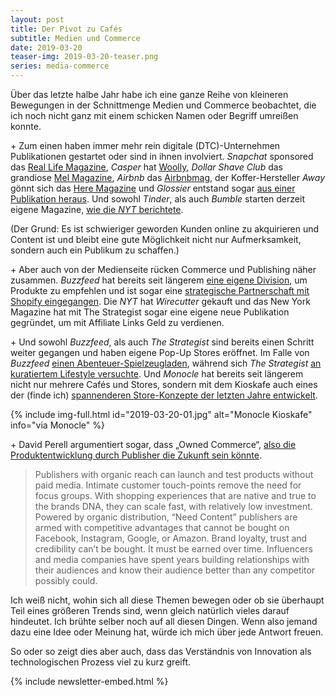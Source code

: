 ```yaml
---
layout: post
title: Der Pivot zu Cafés
subtitle: Medien und Commerce
date: 2019-03-20
teaser-img: 2019-03-20-teaser.png
series: media-commerce
---
```


Über das letzte halbe Jahr habe ich eine ganze Reihe von kleineren Bewegungen in der Schnittmenge Medien und Commerce beobachtet, die ich noch nicht ganz mit einem schicken Namen oder Begriff umreißen konnte.

\+ Zum einen haben immer mehr rein digitale (DTC)-Unternehmen Publikationen gestartet oder sind in ihnen involviert. _Snapchat_ sponsored das [Real Life Magazine][1], _Casper_ hat [Woolly][2], _Dollar Shave Club_ das grandiose [Mel Magazine][3], _Airbnb_ das [Airbnbmag][4], der Koffer-Hersteller _Away_ gönnt sich das [Here Magazine][5] und _Glossier_ entstand sogar [aus einer Publikation heraus][6]. Und sowohl _Tinder_, als auch _Bumble_ starten derzeit eigene Magazine, [wie die _NYT_ berichtete][7].

(Der Grund: Es ist schwieriger geworden Kunden online zu akquirieren und Content ist und bleibt eine gute Möglichkeit nicht nur Aufmerksamkeit, sondern auch ein Publikum zu schaffen.)

\+ Aber auch von der Medienseite rücken Commerce und Publishing näher zusammen. _Buzzfeed_ hat bereits seit längerem [eine eigene Division][8], um Produkte zu empfehlen und ist sogar eine [strategische Partnerschaft mit Shopify eingegangen][9]. Die _NYT_ hat _Wirecutter_ gekauft und das New York Magazine hat mit The Strategist sogar eine eigene neue Publikation gegründet, um mit Affiliate Links Geld zu verdienen.

\+ Und sowohl _Buzzfeed_, als auch _The Strategist_ sind bereits einen Schritt weiter gegangen und haben eigene Pop-Up Stores eröffnet. Im Falle von _Buzzfeed_ [einen Abenteuer-Spielzeugladen][10], während sich _The Strategist_ [an kuratiertem Lifestyle versuchte][11]. Und _Monocle_ hat bereits seit längerem nicht nur mehrere Cafés und Stores, sondern mit dem Kioskafe auch eines der (finde ich) [spannenderen Store-Konzepte der letzten Jahre entwickelt][12].

{% include img-full.html id="2019-03-20-01.jpg" alt="Monocle Kioskafe" info="via Monocle" %}

\+ David Perell argumentiert sogar, dass „Owned Commerce“, [also die Produktentwicklung durch Publisher die Zukunft sein könnte][13].

> Publishers with organic reach can launch and test products without paid media. Intimate customer touch-points remove the need for focus groups. With shopping experiences that are native and true to the brands DNA, they can scale fast, with relatively low investment. Powered by organic distribution, “Need Content” publishers are armed with competitive advantages that cannot be bought on Facebook, Instagram, Google, or Amazon. Brand loyalty, trust and credibility can’t be bought. It must be earned over time. Influencers and media companies have spent years building relationships with their audiences and know their audience better than any competitor possibly could.

Ich weiß nicht, wohin sich all diese Themen bewegen oder ob sie überhaupt Teil eines größeren Trends sind, wenn gleich natürlich vieles darauf hindeutet. Ich brühte selber noch auf all diesen Dingen. Wenn also jemand dazu eine Idee oder Meinung hat, würde ich mich über jede Antwort freuen.

So oder so zeigt dies aber auch, dass das Verständnis von Innovation als technologischen Prozess viel zu kurz greift.

{% include newsletter-embed.html %}


[1]:	https://reallifemag.com/?utm_campaign=Johannes%20Klingebiel&utm_medium=email&utm_source=Revue%20newsletter
[2]:	https://woollymag.com/?utm_campaign=Johannes%20Klingebiel&utm_medium=email&utm_source=Revue%20newsletter
[3]:	https://melmagazine.com/?utm_campaign=Johannes%20Klingebiel&utm_medium=email&utm_source=Revue%20newsletter
[4]:	https://www.airbnb.de/magazine?utm_campaign=Johannes%20Klingebiel&utm_medium=email&utm_source=Revue%20newsletter
[5]:	https://www.heremagazine.com/?utm_campaign=Johannes%20Klingebiel&utm_medium=email&utm_source=Revue%20newsletter
[6]:	https://fashionista.com/2015/04/emily-weiss?utm_campaign=Johannes%20Klingebiel&utm_medium=email&utm_source=Revue%20newsletter
[7]:	https://www.nytimes.com/2018/12/18/style/dating-apps-tinder-bumble-content.html?utm_campaign=Johannes%20Klingebiel&utm_medium=email&utm_source=Revue%20newsletter
[8]:	https://digiday.com/media/commerce-revenue-buzzfeed-new-york-times-black-friday/?utm_campaign=Publisher%20Weekly&utm_medium=email&utm_source=Revue%20newsletter
[9]:	https://www.shopify.com/blog/buzzfeed-channel-for-shopify?utm_campaign=Johannes%20Klingebiel&utm_medium=email&utm_source=Revue%20newsletter
[10]:	https://nypost.com/2018/10/04/buzzfeed-is-opening-a-quirky-toy-store-in-nyc-this-fall/?utm_campaign=Johannes%20Klingebiel&utm_medium=email&utm_source=Revue%20newsletter
[11]:	https://medium.com/s/out-of-ink/did-a-publisher-just-build-the-future-of-retail-b8da87d2c1fb?utm_campaign=Johannes%20Klingebiel&utm_medium=email&utm_source=Revue%20newsletter
[12]:	https://sidewalkhustle.com/monocle-opens-kioskafe-in-london/?utm_campaign=Johannes%20Klingebiel&utm_medium=email&utm_source=Revue%20newsletter
[13]:	https://www.perell.com/blog/owned-commerce?utm_campaign=Johannes%20Klingebiel&utm_medium=email&utm_source=Revue%20newsletter